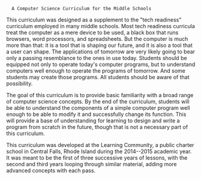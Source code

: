 
      A Computer Science Curriculum for the Middle Schools


This curriculum was designed as a supplement to the "tech readiness"
curriculum employed in many middle schools.  Most tech readiness
curricula treat the computer as a mere device to be used, a black box
that runs browsers, word processors, and spreadsheets.  But the
computer is much more than that: it is a tool that is shaping our
future, and it is also a tool that a user can shape.  The applications
of tomorrow are very likely going to bear only a passing resemblance
to the ones in use today.  Students should be equipped not only to
operate today's computer programs, but to understand computers well
enough to operate the programs of tomorrow.  And some students may
create those programs.  All students should be aware of that
possibility.

The goal of this curriculum is to provide basic familiarity with a
broad range of computer science concepts.  By the end of the
curriculum, students will be able to understand the components of a
simple computer program well enough to be able to modify it and
successfully change its function.  This will provide a base of
understanding for learning to design and write a program from scratch
in the future, though that is not a necessary part of this
curriculum.

This curriculum was developed at the Learning Community, a public
charter school in Central Falls, Rhode Island during the 2014--2015
academic year.  It was meant to be the first of three successive years
of lessons, with the second and third years looping through similar
material, adding more advanced concepts with each pass.
